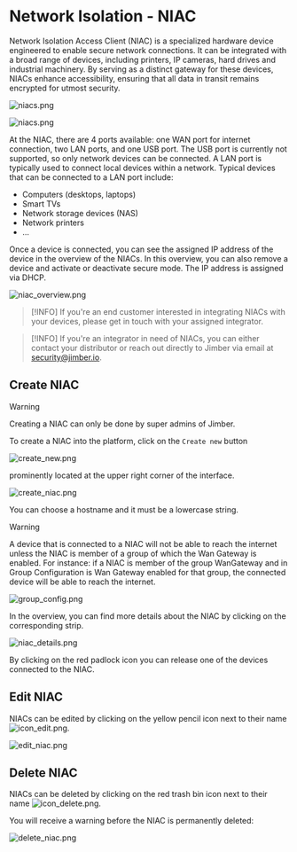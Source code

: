 # Network Isolation - NIAC

Network Isolation Access Client (NIAC) is a specialized hardware device engineered to enable secure network connections. It can be integrated with a broad range of devices, including printers, IP cameras, hard drives and industrial machinery. By serving as a distinct gateway for these devices, NIACs enhance accessibility, ensuring that all data in transit remains encrypted for utmost security.


![niacs.png](/niacfront.png ':size=300')
 

![niacs.png](/niacback.png ':size=300')


At the NIAC, there are 4 ports available: one WAN port for internet connection, two LAN ports, and one USB port. The USB port is currently not supported, so only network devices can be connected.
A LAN port is typically used to connect local devices within a network. Typical devices that can be connected to a LAN port include:
- Computers (desktops, laptops)
- Smart TVs
- Network storage devices (NAS)
- Network printers
- ...

Once a device is connected, you can see the assigned IP address of the device in the overview of the NIACs. In this overview, you can also remove a device and activate or deactivate secure mode. The IP address is assigned via DHCP. 


![niac_overview.png](/niac_overview.png ':size=800')


> [!INFO]
> If you're an end customer interested in integrating NIACs with your devices, please get in touch with your assigned integrator. 


> [!INFO]
> If you're an integrator in need of NIACs, you can either contact your distributor or reach out directly to Jimber via email at security@jimber.io.




## Create NIAC
> [!WARNING]
> Creating a NIAC can only be done by super admins of Jimber.



To create a NIAC into the platform, click on the `Create new` button

![create_new.png](/create_new.png)

prominently located at the upper right corner of the interface.


![create_niac.png](/create_niac.png ':size=500')


You can choose a hostname and it must be a lowercase string. 

<!-- > [!WARNING]
> A device that is connected to a NIAC will not be able to reach the internet unless the NIAC is member of a group of which the Wan Gateway is enabled. For instance: if a NIAC is member of the group WanGateway and in Group Details is Wan Configuration enabled for that group, the connected device will be able to reach the internet. -->

> [!WARNING]
> A device that is connected to a NIAC will not be able to reach the internet unless the NIAC is member of a group of which the Wan Gateway is enabled. For instance: if a NIAC is member of the group WanGateway and in Group Configuration is Wan Gateway enabled for that group, the connected device will be able to reach the internet.

![group_config.png](/group_config.png ':size=800')

<!-- ![group_details_niac.png](/group_details_niac.png ':size=600') -->

In the overview, you can find more details about the NIAC by clicking on the corresponding strip.

![niac_details.png](/niac_details.png ':size=600')

By clicking on the red padlock icon you can release one of the devices connected to the NIAC. 

## Edit NIAC
NIACs can be edited by clicking on the yellow pencil icon next to their name 
![icon_edit.png](/icon_edit.png ':size=35').


![edit_niac.png](/edit_niac.png ':size=600x')


## Delete NIAC

NIACs can be deleted by clicking on the red trash bin icon next to their name 
![icon_delete.png](/icon_delete.png ':size=35').

 You will receive a warning before the NIAC is permanently deleted:
 
![delete_niac.png](/delete_niac.png ':size=500x')
